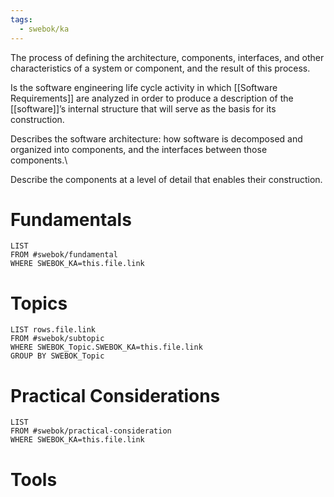 ```yaml
---
tags:
  - swebok/ka
---
```

The process of defining the architecture, components, interfaces, and other characteristics of a system or component, and the result of this process.

Is the software engineering life cycle activity in which [[Software Requirements]] are analyzed in order to produce a description of the [[software]]’s internal structure that will serve as the basis for its construction.

Describes the software architecture: how software is decomposed and organized into components, and the interfaces between those components.\

Describe the components at a level of detail that enables their construction.
# Fundamentals
```dataview
LIST
FROM #swebok/fundamental 
WHERE SWEBOK_KA=this.file.link
```
# Topics
```dataview
LIST rows.file.link
FROM #swebok/subtopic
WHERE SWEBOK_Topic.SWEBOK_KA=this.file.link
GROUP BY SWEBOK_Topic
```
# Practical Considerations
```dataview
LIST
FROM #swebok/practical-consideration
WHERE SWEBOK_KA=this.file.link
```
# Tools

